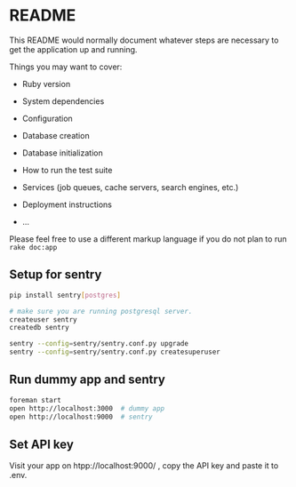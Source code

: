 # README

This README would normally document whatever steps are necessary to get the
application up and running.

Things you may want to cover:

- Ruby version

- System dependencies

- Configuration

- Database creation

- Database initialization

- How to run the test suite

- Services (job queues, cache servers, search engines, etc.)

- Deployment instructions

- ...


Please feel free to use a different markup language if you do not plan to run
`rake doc:app`

## Setup for sentry
```sh
pip install sentry[postgres]

# make sure you are running postgresql server.
createuser sentry
createdb sentry

sentry --config=sentry/sentry.conf.py upgrade
sentry --config=sentry/sentry.conf.py createsuperuser
```

## Run dummy app and sentry
```sh
foreman start
open http://localhost:3000  # dummy app
open http://localhost:9000  # sentry
```

## Set API key
Visit your app on htpp://localhost:9000/ , copy the API key and paste it to .env.
